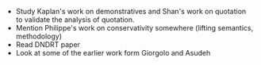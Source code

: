* Study Kaplan's work on demonstratives and Shan's work on quotation to
  validate the analysis of quotation.
* Mention Philippe's work on conservativity somewhere (lifting semantics,
  methodology)
* Read DNDRT paper
* Look at some of the earlier work form Giorgolo and Asudeh
